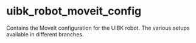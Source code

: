 uibk_robot_moveit_config
========================

Contains the MoveIt configuration for the UIBK robot. The various setups available in different branches.
